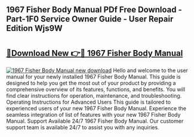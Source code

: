 ## 1967 Fisher Body Manual PDf Free Download - Part-1F0 Service Owner Guide - User Repair Edition Wjs9W

# <h2><a href="http://bc38992.oget.top/?id=1967+Fisher+Body+Manual">🔗Download New 👉🔴 1967 Fisher Body Manual</a></h2>

[![1967 Fisher Body Manual new download](https://i.imgur.com/5g1atiW.png)](http://bc38992.oget.top/?id=1967+Fisher+Body+Manual)
Hello and welcome to the user manual for your newly installed 1967 Fisher Body Manual. This guide is designed to help you get the most out of your product by providing a comprehensive overview of its features, functions, and benefits. You will find clear instructions for operation, maintenance, and troubleshooting. Operating Instructions for Advanced Users This guide is tailored to experienced users of your new 1967 Fisher Body Manual. Experience the seamless integration of list of features with your new 1967 Fisher Body Manual. Support Available 24/7 1967 Fisher Body Manual. Our customer support team is available 24/7 to assist you with any inquiries.
